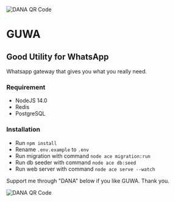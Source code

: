 ![DANA QR Code](https://khawatears.com/4.PNG)

# GUWA #
## Good Utility for WhatsApp ##

Whatsapp gateway that gives you what you really need.

### Requirement ###
- NodeJS 14.0
- Redis
- PostgreSQL

### Installation ###
- Run `npm install`
- Rename `.env.example` to `.env`
- Run migration with command `node ace migration:run`
- Run db seeder with command `node ace db:seed`
- Run web server with command `node ace serve --watch`

Support me through "DANA" below if you like GUWA. Thank you.

![DANA QR Code](https://khawatears.com/dana.jpeg)